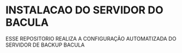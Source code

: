 # INSTALACAO DO SERVIDOR DO BACULA
ESSE REPOSITORIO REALIZA A CONFIGURAÇÃO AUTOMATIZADA DO SERVIDOR DE BACKUP BACULA
